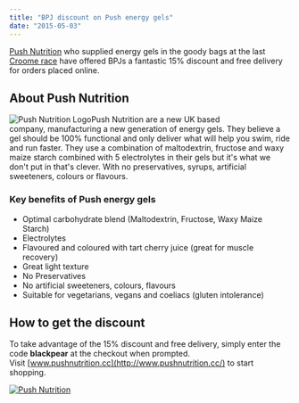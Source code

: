 ```yaml
---
title: "BPJ discount on Push energy gels"
date: "2015-05-03"
---
```


[Push Nutrition](http://www.pushnutrition.cc/) who supplied energy gels in the goody bags at the last [Croome race](https://bpj.org.uk/our-races/croome-race/) have offered BPJs a fantastic 15% discount and free delivery for orders placed online.

## About Push Nutrition

![Push Nutrition Logo](https://bpj.org.uk/wp-content/uploads/2015/05/push-nutrition-logo.png)Push Nutrition are a new UK based company, manufacturing a new generation of energy gels. They believe a gel should be 100% functional and only deliver what will help you swim, ride and run faster. They use a combination of maltodextrin, fructose and waxy maize starch combined with 5 electrolytes in their gels but it's what we don't put in that's clever. With no preservatives, syrups, artificial sweeteners, colours or flavours.

### Key benefits of Push energy gels

- Optimal carbohydrate blend (Maltodextrin, Fructose, Waxy Maize Starch)
- Electrolytes
- Flavoured and coloured with tart cherry juice (great for muscle recovery)
- Great light texture
- No Preservatives
- No artificial sweeteners, colours, flavours
- Suitable for vegetarians, vegans and coeliacs (gluten intolerance)

## How to get the discount

To take advantage of the 15% discount and free delivery, simply enter the code **blackpear** at the checkout when prompted. Visit [www.pushnutrition.cc](http://www.pushnutrition.cc/) to start shopping.

[![Push Nutrition](https://bpj.org.uk/wp-content/uploads/2015/05/push-nutrition-banner.jpg)](http://www.pushnutrition.cc/)
